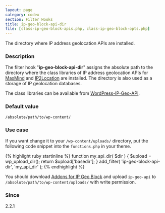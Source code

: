 ```yaml
---
layout: page
category: codex
section: Filter Hooks
title: ip-geo-block-api-dir
file: [class-ip-geo-block-apis.php, class-ip-geo-block-opts.php]
---
```


The directory where IP address geolocation APIs are installed.

<!--more-->

### Description ###

The filter hook "**ip-geo-block-api-dir**" assigns the absolute path to the 
directory where the class libraries of IP address geolocation APIs for 
  [MaxMind][MaxMind] and 
  [IP2Location][IP2Location]
are installed.
The directory is also used as a storage of IP geolocation databases.

The class libraries can be available from [WordPress-IP-Geo-API][IP-Geo-API].

### Default value ###

`/absolute/path/to/wp-content/`

### Use case ###

If you want change it to your `/wp-content/uploads/` directory, put the 
following code snippet into the `functions.php` in your theme.

{% highlight ruby startinline %}
function my_api_dir( $dir ) {
    $upload = wp_upload_dir();
    return $upload['basedir'];
}
add_filter( 'ip-geo-block-api-dir', 'my_api_dir' );
{% endhighlight %}

You should download [Addons for IP Geo Block][IP-GEO-API] and upload 
`ip-geo-api` to `/absolute/path/to/wp-content/uploads/` with write permission.

### Since ###
2.2.1

[IP-Geo-Block]: https://wordpress.org/plugins/ip-geo-block/ "WordPress › IP Geo Block « WordPress Plugins"
[IP-Geo-API]:   https://github.com/tokkonopapa/WordPress-IP-Geo-API "tokkonopapa/WordPress-IP-Geo-API - GitHub"
[MaxMind]:      https://www.maxmind.com/ "IP Geolocation and Online Fraud Prevention | MaxMind"
[IP2Location]:  http://www.ip2location.com/ "IP Address Geolocation to Identify Website Visitor's Geographical Location"
[IP-GEO-API]:   https://github.com/tokkonopapa/WordPress-IP-Geo-API "GitHub - tokkonopapa/WordPress-IP-Geo-API: A class library combined with WordPress plugin IP Geo Block to handle geo-location database of Maxmind and IP2Location."
